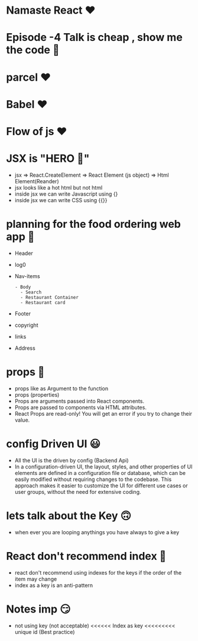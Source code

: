 # Namaste React ❤️

# Episode -4  Talk is cheap , show me the code  🚀

# parcel ❤️

# Babel ❤️

# Flow of js ❤️
 
 # JSX is "HERO 🕺"

- jsx => React.CreateElement => React Element (js object) => Html Element(Reander)
- jsx looks like a hot html but not html
- inside jsx we can write Javascript using {}
- inside jsx we can write CSS using {{}}

# planning for the food ordering web app  🍴

- Header
 - log0
 - Nav-items

       - Body 
         - Search 
         - Restaurant Container
         - Restaurant card

- Footer
 - copyright
 - links
 - Address 

# props  🧡

- props like as Argument to the function 
- props (properties)
- Props are arguments passed into React components.
- Props are passed to components via HTML attributes.
- React Props are read-only! You will get an error if you try to change their value.

# config Driven UI 😃

 - All the UI is the driven by config (Backend Api)
 - In a configuration-driven UI, the layout, styles, and other properties of UI elements are defined in a configuration file or database, which can be easily modified without requiring changes to the codebase. This approach makes it easier to customize the UI for different use cases or user groups, without the need for extensive coding.

 # lets talk about the Key  🙃

  - when ever you are looping anythings you have always to  give  a key 

# React don't recommend index 🤢

- react don't recommend using indexes for the keys if the order of the item may change
- index  as a key is an anti-pattern 

# Notes imp 😏
 
- not using key (not acceptable) <<<<<< Index as key <<<<<<<<< unique id (Best practice) 
